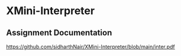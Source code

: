 # XMini-Interpreter

## Assignment Documentation
https://github.com/sidharthNair/XMini-Interpreter/blob/main/inter.pdf